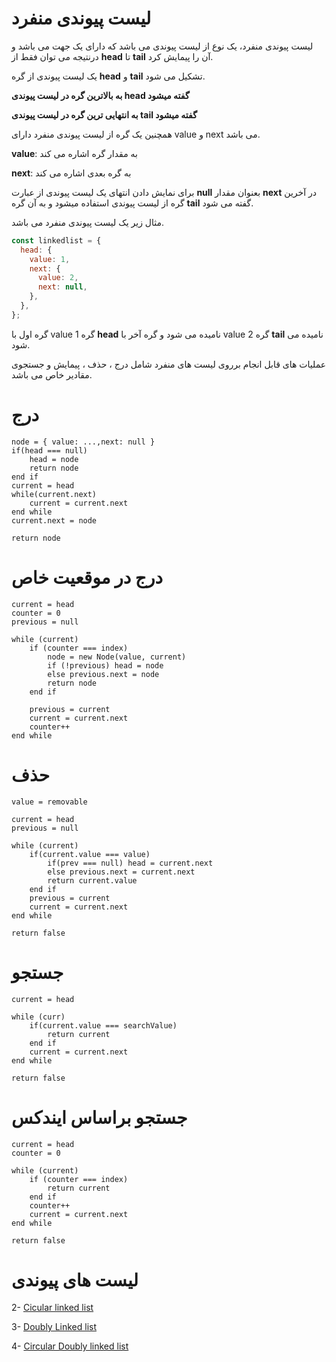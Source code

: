 # لیست پیوندی منفرد

لیست پیوندی منفرد، یک نوع از لیست پیوندی می باشد که دارای یک جهت می باشد و درنتیجه می توان فقط از **head** تا **tail** آن را پیمایش کرد.

یک لیست پیوندی از گره **head** و **tail** تشکیل می شود.

**به بالاترین گره در لیست پیوندی head گفته میشود**

**به انتهایی ترین گره در لیست پیوندی tail گفته میشود**

همچنین یک گره از لیست پیوندی منفرد دارای value و next می باشد.

**value**: به مقدار گره اشاره می کند

**next**: به گره بعدی اشاره می کند

برای نمایش دادن انتهای یک لیست پیوندی از عبارت **null** بعنوان مقدار **next** در آخرین گره از لیست پیوندی استفاده میشود و به آن گره **tail** گفته می شود.

مثال زیر یک لیست پیوندی منفرد می باشد.

```javascript
const linkedlist = {
  head: {
    value: 1,
    next: {
      value: 2,
      next: null,
    },
  },
};
```

گره اول با value 1 گره **head** نامیده می شود و گره آخر با value 2 گره **tail** نامیده می شود.

عملیات های قابل انجام برروی لیست های منفرد شامل درج ، حذف ، پیمایش و جستجوی مقادیر خاص می باشد.

# درج

```
node = { value: ...,next: null }
if(head === null)
    head = node
    return node
end if
current = head
while(current.next)
    current = current.next
end while
current.next = node

return node
```

# درج در موقعیت خاص

```
current = head
counter = 0
previous = null

while (current)
    if (counter === index)
        node = new Node(value, current)
        if (!previous) head = node
        else previous.next = node
        return node
    end if

    previous = current
    current = current.next
    counter++
end while
```

# حذف

```
value = removable

current = head
previous = null

while (current)
    if(current.value === value)
        if(prev === null) head = current.next
        else previous.next = current.next
        return current.value
    end if
    previous = current
    current = current.next
end while

return false
```

# جستجو

```
current = head

while (curr)
    if(current.value === searchValue)
        return current
    end if
    current = current.next
end while

return false
```

# جستجو براساس ایندکس

```
current = head
counter = 0

while (current)
    if (counter === index)
        return current
    end if
    counter++
    current = current.next
end while

return false

```

# لیست های پیوندی

2- [Cicular linked list](https://github.com/mmdzov/data-structure/blob/main/src/2.Linked-List/2_2.Circular-Linked-List/FA-README.md)

3- [Doubly Linked list](https://github.com/mmdzov/data-structure/blob/main/src/2.Linked-List/2_3.Doubly-Linked-List/FA-README.md)

4- [Circular Doubly linked list](https://github.com/mmdzov/data-structure/blob/main/src/2.Linked-List/2_4.Circular-Doubly-Linked-List/FA-README.md)
